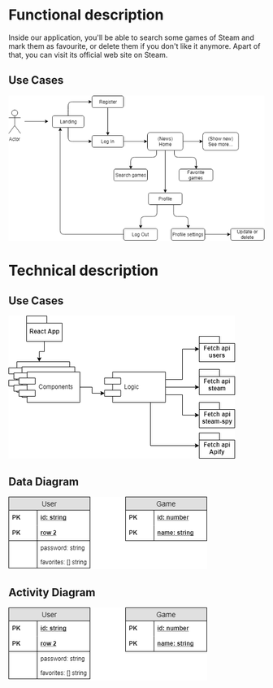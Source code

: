 # Functional description

Inside our application, you'll be able to search some games of Steam and mark them as favourite, or delete them if you don't like it anymore. Apart of that, you can visit its official web site on Steam.


## Use Cases
![use cases](images/use-cases.png)

# Technical description

## Use Cases
![block digram](images/block-diagram.png)

## Data Diagram
![block digram](images/data-diagram.png)

## Activity Diagram
![block digram](images/data-diagram.png)
